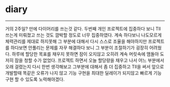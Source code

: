 # diary
___

거의 2주일? 만에 다이어리를 쓰는것 같다. 두번째 개인 프로젝트에 집중하다 보니 TIl쓰는게 미뤄졌고 쓰는 것도 깜박할 정도로 너무 집중하였다. 계속 하다보니 나도모르게 체력관리를 제대로 하지못해
그 부분에 대해서 다시 스스로 조율을 해야하지만 프로젝트를 하다보면 안풀리는 문제를 자꾸 해결하다 보니 그 부분이 조절하기가 굉장히 어려웠다. 하루에 할당한 목표를 채우지 못하면
잠이 오지않고 오히려 계속 머릿속에 맴돌아 도저히 잠을 청할 수가 없었다. 프로젝트 하면서 오늘 할당량을 채우고 나서 어느 부분에서 오래 걸렸는지 다시 한번 생각해보고 그부분에 대해서
좀 더 집중하고 TIl을 써서 앞으로 개발할때 똑같은 오류가 나지 않고 기능 구현을 최대한 딜레이가 되지않고 빠르게 기능구현 할 수 있도록 노력해야겠다.

